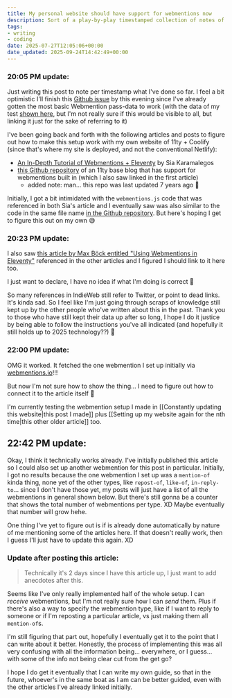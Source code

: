 ```yaml
---
title: My personal website should have support for webmentions now
description: Sort of a play-by-play timestamped collection of notes of me figuring out setting up Webmentions with my blog.
tags: 
- writing
- coding
date: 2025-07-27T12:05:06+00:00
date_updated: 2025-09-24T14:42:49+00:00
---
```


### 20:05 PM update:

Just writing this post to note per timestamp what I've done so far. I feel a bit optimistic I'll finish this [Github issue](https://github.com/chiawase/chi-11ty/issues/8) by this evening since I've already gotten the most basic Webmention pass-data to work (with the data of my test [shown here](https://webmention.io/chisenires.design/webmention/wdlPhQ9nM6WgqEoVIibL), but I'm not really sure if this would be visible to all, but linking it just for the sake of referring to it)

I've been going back and forth with the following articles and posts to figure out how to make this setup work with my own website of 11ty + Coolify (since that's where my site is deployed, and not the conventional Netlify):

- [An In-Depth Tutorial of Webmentions + Eleventy](https://sia.codes/posts/webmentions-eleventy-in-depth/) by Sia Karamalegos
- [this Github repository](https://github.com/maxboeck/eleventy-webmentions) of an 11ty base blog that has support for webmentions built in (which I also saw linked in the first article)
  - added note: man... this repo was last updated 7 years ago 🤯

Initially, I got a bit intimidated with the `webmentions.js` code that was referenced in both Sia's article and I eventually saw was also similar to the code in the same file name [in the Github repository](https://github.com/maxboeck/eleventy-webmentions/blob/master/_data/webmentions.js). But here's hoping I get to figure this out on my own 😅

### 20:23 PM update:

I also saw [this article by Max Böck entitled "Using Webmentions in Eleventy"](https://mxb.dev/blog/using-webmentions-on-static-sites/) referenced in the other articles and I figured I should link to it here too.

I just want to declare, I have no idea if what I'm doing is correct 🙈

So many references in IndieWeb still refer to Twitter, or point to dead links. It's kinda sad. So I feel like I'm just going through scraps of knowledge still kept up by the other people who've written about this in the past. Thank you to those who have still kept their data up after so long, I hope I do it justice by being able to follow the instructions you've all indicated (and hopefully it still holds up to 2025 technology??) 🙈

### 22:00 PM update:

OMG it worked. It fetched the one webmention I set up initially via [webmentions.io](https://webmentions.io)!!!

But now I'm not sure how to show the thing... I need to figure out how to connect it to the article itself 🤔

I'm currently testing the webmention setup I made in [[Constantly updating this website|this post I made]] plus [[Setting up my website again for the nth time|this other older article]] too.

## 22:42 PM update:

Okay, I think it technically works already. I've initially published this article so I could also set up another webmention for this post in particular. Initially, I got no results because the one webmention I set up was a `mention-of` kinda thing, none yet of the other types, like `repost-of`, `like-of`, `in-reply-to`... since I don't have those yet, my posts will just have a list of all the webmentions in general shown below. But there's still gonna be a counter that shows the total number of webmentions per type. XD Maybe eventually that number will grow hehe.

One thing I've yet to figure out is if is already done automatically by nature of me mentioning some of the articles here. If that doesn't really work, then I guess I'll just have to update this again. XD

### Update after posting this article:

> Technically it's 2 days since I have this article up, I just want to add anecdotes after this.

Seems like I've only really implemented half of the whole setup. I can _receive_ webmentions, but I'm not really sure how I can _send_ them. Plus if there's also a way to specify the webmention type, like if I want to reply to someone or if I'm reposting a particular article, vs just making them all `mention-of`s.

I'm still figuring that part out, hopefully I eventually get it to the point that I can write about it better. Honestly, the process of implementing this was all very confusing with all the information being... everywhere, or I guess... with some of the info not being clear cut from the get go?

I hope I do get it eventually that I can write my own guide, so that in the future, whoever's in the same boat as I am can be better guided, even with the other articles I've already linked initially.
